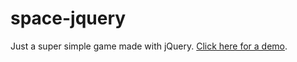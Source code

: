 # space-jquery

Just a super simple game made with jQuery. [Click here for a demo](https://orsifrancesco.github.io/space-jquery/).
